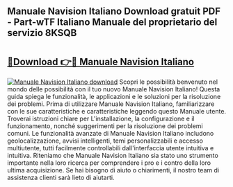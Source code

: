 ## Manuale Navision Italiano Download gratuit PDF - Part-wTF Italiano Manuale del proprietario del servizio 8KSQB

# <h2><a href="http://dfgqzuo.blite.top/?on=Manuale+Navision+Italiano">🔗Download 👉🔴 Manuale Navision Italiano</a></h2>

[![Manuale Navision Italiano download](https://i.imgur.com/lujVjoI.png)](http://dfgqzuo.blite.top/?on=Manuale+Navision+Italiano)
Scopri le possibilità benvenuto nel mondo delle possibilità con il tuo nuovo Manuale Navision Italiano! Questa guida spiega le funzionalità, le applicazioni e le soluzioni per la risoluzione dei problemi. Prima di utilizzare Manuale Navision Italiano, familiarizzare con le sue caratteristiche e caratteristiche leggendo questo Manuale utente. Troverai istruzioni chiare per L'installazione, la configurazione e il funzionamento, nonché suggerimenti per la risoluzione dei problemi comuni. Le funzionalità avanzate di Manuale Navision Italiano includono geolocalizzazione, avvisi intelligenti, temi personalizzabili e accesso multiutente, tutti facilmente controllabili dall'interfaccia utente intuitiva e intuitiva. Riteniamo che Manuale Navision Italiano sia stato uno strumento importante nella loro ricerca per comprendere i pro e i contro della loro ultima acquisizione. Se hai bisogno di aiuto o chiarimenti, il nostro team di assistenza clienti sarà lieto di aiutarti.
